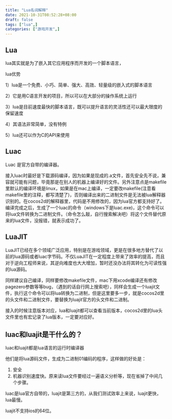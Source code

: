 ```yaml
---
title: "Lua名词解释"
date: 2021-10-31T08:52:28+08:00
draft: false
tags: ["lua",]
categories: ["游戏开发",]
---
```


## Lua

lua其实就是为了嵌入其它应用程序而开发的一个脚本语言，

lua优势

1）lua是一个免费、小巧、简单、强大、高效、轻量级的嵌入式的脚本语言

2）它是用C语言开发的项目，所以可以在大部分的操作系统上运行

3）lua是目前速度最快的脚本语言，既可以提升语言的灵活性还可以最大限度的保留速度

4）其语法非常简单，没有特例

5）lua还可以作为C的API来使用

## Luac

Luac 是官方自带的编译器。

接入luac时最好是下载源码编译，因为如果是现成的.a文件，首先安全先不说，兼容就可能有问题，毕竟那是在别人的机器上编译好的文件。另外注意点是makefile里默认的编译环境是linux，如果是在mac上编译，一定要改makefile(注意看makefile里的注释，都写清楚了)，否则编译出来的二进制文件是无法被lua解释器识别的。在cocos2d的解释器里，代码是不用修改的，因为lua官方都支持好了。编译完成之后，生成了一个luac的命令（windows下是luac.exe)，这个命令可以将lua文件转换为二进制文件。（命令怎么敲，自行搜索解决吧）将这个文件替代原来的lua文件，没报错，就表示成功了。

## LuaJIT

LuaJIT已经在多个领域广泛应用，特别是在游戏领域，更是在很多地方替代了以前的lua源码或者luac字节码。不仅LuaJIT在一定程度上带来了效率的提高，而且对于逆向工程师来说，其逆向难度也大大增加，暂时还没办法将其转化为可读性强的lua源码。

同样建议自己编译，同样要修改makefile文件，mac下用xcode编译还有修改pagezero参数等等bug，（遇到的话自行网上搜索吧），同样会生成一个luajit文件，执行这个命令可以将lua转换为二进制，但是这里要多一步，就是cocos2d里的头文件和二进制文件，要替换为luajit官方的头文件和二进制。

接入的时候注意版本对应，lua和luajit都可以查看当前版本，cocos2d里的lua头文件里也有宏记录了lua版本，一定要对应好。

## luac和luajit是干什么的？

luac和luajit都是lua语言的运行时编译器

他们是将lua源码文件，生成为二进制01编码的程序，这样做的好处是：

1. 安全
2. 机器识别速度快。原来读lua文件要经过一遍语义分析等，现在省掉了中间几个步骤。

luac是lua官方自带的，luajit是第三方的，从我们测试效率上来说，luajit更快，lua最慢。

luajit不支持ios的64位。